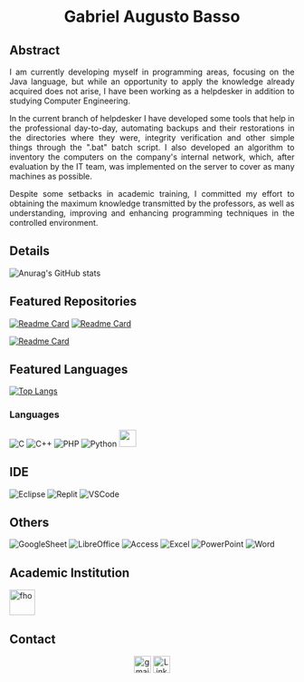 <!-- o uso de # principal (título), qunado utilio ## são subcategorias (subtitulos) -->

<h1 align=center>Gabriel Augusto Basso</h1>

## Abstract
<p align=justify>I am currently developing myself in programming areas, focusing on the Java language, but while an opportunity to apply the knowledge already acquired does not arise, I have been working as a helpdesker in addition to studying Computer Engineering.</p>

<p align=justify>In the current branch of helpdesker I have developed some tools that help in the professional day-to-day, automating backups and their restorations in the directories where they were, integrity verification and other simple things through the ".bat" batch script. I also developed an algorithm to inventory the computers on the company's internal network, which, after evaluation by the IT team, was implemented on the server to cover as many machines as possible.</p>

<p align=justify>Despite some setbacks in academic training, I committed my effort to obtaining the maximum knowledge transmitted by the professors, as well as understanding, improving and enhancing programming techniques in the controlled environment.</p>


<!--
Importante, links: 
https://github.com/anuraghazra/github-readme-stats#github-stats-card
https://github.com/alexandresanlim/Badges4-README.md-Profile#-analytics-
https://devicon.dev/
https://getemoji.com/

Vídeo que explica como utilizar
https://www.youtube.com/watch?v=bcAym0r4wCg
-->

##
## Details
<!-- Esse código, faz um resumo do seu perfil-->
![Anurag's GitHub stats](https://github-readme-stats.vercel.app/api?username=BassoGabriel&show_icons=true&theme=dark)

##
## Featured Repositories
<!-- Destaque nos repositórios -->
[![Readme Card](https://github-readme-stats.vercel.app/api/pin/?username=BassoGabriel&repo=initPython&theme=dark)](https://github.com/BassoGabriel/InitPython)
[![Readme Card](https://github-readme-stats.vercel.app/api/pin/?username=BassoGabriel&repo=LotsBath&theme=dark)](https://github.com/BassoGabriel/LotsBath)

[![Readme Card](https://github-readme-stats.vercel.app/api/pin/?username=BassoGabriel&repo=SimuladorAssembly&theme=dark)](https://github.com/BassoGabriel/SimuladorAssembly)


## 
## Featured Languages
<!-- Esta parte serve para deixar em destaque um item que eu queira no repositório principal -->
<!-- Não esquecer de alterar o username e repo, para alterar de qual usuário estará olhando o repositório-->
<!-- Este código mostra as linguagens utilizadas em seu perfíl, serve para descatar a quantidade de liguagens de programções e qual o conhecimento dela no perfíl -->
[![Top Langs](https://github-readme-stats.vercel.app/api/top-langs/?username=BassoGabriel&layout=donut&theme=dark)](https://github.com/BassoGabriel?tab=repositories)

### Languages
![C](https://img.shields.io/badge/C-00599C?style=for-the-badge&logo=c&logoColor=white)
![C++](https://img.shields.io/badge/C%2B%2B-00599C?style=for-the-badge&logo=c%2B%2B&logoColor=white)
![PHP](https://img.shields.io/badge/PHP-777BB4?style=for-the-badge&logo=php&logoColor=white)
![Python](https://img.shields.io/badge/Python-FFD43B?style=for-the-badge&logo=python&logoColor=blue)
<img src="https://cdn.jsdelivr.net/gh/devicons/devicon/icons/windows8/windows8-original.svg" height='30'/>      

##
## IDE
<!-- ![Delphi](https://img.shields.io/badge/Delphi_RAD_Studio-B22222?style=for-the-badge&logo=delphi&logoColor=white) -->
![Eclipse](https://img.shields.io/badge/Eclipse-2C2255?style=for-the-badge&logo=eclipse&logoColor=white)
![Replit](https://img.shields.io/badge/replit-667881?style=for-the-badge&logo=replit&logoColor=white)
![VSCode](https://img.shields.io/badge/VSCode-0078D4?style=for-the-badge&logo=visual%20studio%20code&logoColor=white)

##
## Others
![GoogleSheet](https://img.shields.io/badge/Google%20Sheets-34A853?style=for-the-badge&logo=google-sheets&logoColor=white)
![LibreOffice](https://img.shields.io/badge/LibreOffice-18A303?style=for-the-badge&logo=LibreOffice&logoColor=white)
![Access](https://img.shields.io/badge/Microsoft_Access-A4373A?style=for-the-badge&logo=microsoft-access&logoColor=white)
![Excel](https://img.shields.io/badge/Microsoft_Excel-217346?style=for-the-badge&logo=microsoft-excel&logoColor=white)
![PowerPoint](https://img.shields.io/badge/Microsoft_PowerPoint-B7472A?style=for-the-badge&logo=microsoft-powerpoint&logoColor=white)
![Word](https://img.shields.io/badge/Microsoft_Word-2B579A?style=for-the-badge&logo=microsoft-word&logoColor=white)

##
## Academic Institution
[<img src='https://www.fho.edu.br//assets/img/logo-fho-menor.png' alt='fho' height='45'>](https://www.fho.edu.br/)

##
## Contact
<!-- Jeito 1 - somente imagem
![Gmail](https://img.shields.io/badge/Gmail-D14836?style=for-the-badge&logo=gmail&logoColor=white) 
-->
<!-- Jeito 2 - link 
Obs.: Gmail não colocar link
-->
<div align=center>
<img src='https://img.shields.io/badge/Gmail-D14836?style=for-the-badge&logo=gmail&logoColor=white' alt='gmail' title='gabrielaugustobasso@gmail.com' height='30'>
<!--<a href='https://api.whatsapp.com/send/?phone=5519982703250&text=Ol%C3%A1%2C+vimos+seu+portfolio+no+GitHub+e+gostaria+de+nos+falarmos.+Qual+seria+o+melhor+momento+para+conversamos%3F&type=phone_number&app_absent=0'><img src='https://img.shields.io/badge/WhatsApp-25D366?style=for-the-badge&logo=whatsapp&logoColor=white' alt='whatsapp' title="+55 19 98270-3250" height='30'></a>-->
<a href='https://www.linkedin.com/in/gabriel-augusto-basso-1102b4ab/'><img src='https://img.shields.io/badge/LinkedIn-0077B5?style=for-the-badge&logo=linkedin&logoColor=white' alt='LinkedIn' height='30'></a>
</div>

